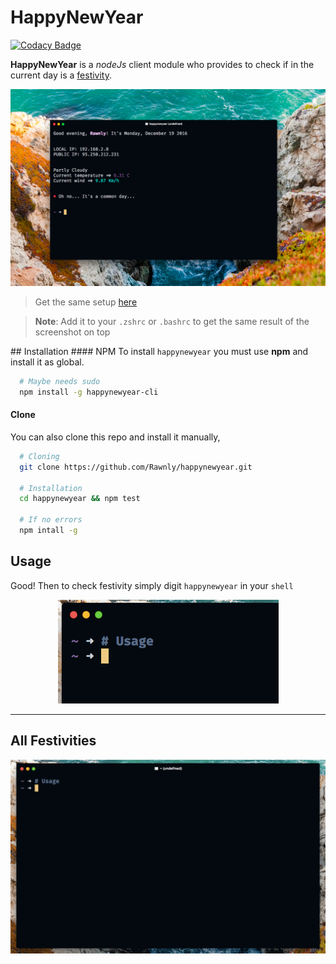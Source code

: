 # HappyNewYear

[![Codacy Badge](https://api.codacy.com/project/badge/Grade/a3e8534912904ed180b1978b37f04a5f)](https://www.codacy.com/app/fedevitale99/happynewyear?utm_source=github.com&utm_medium=referral&utm_content=Rawnly/happynewyear&utm_campaign=badger)

**HappyNewYear** is a *nodeJs* client module who provides to check if in the current day is a [festivity](https://github.com/Rawnly/festivities.json).

<p align="center">
  <img src="img/static.png" alt="img1" />
</p>

> Get the same setup  [here](https://github.com/Rawnly/dot-files)

> **Note**: Add it to your `.zshrc` or `.bashrc` to get the same result of the screenshot on top


## Installation
#### NPM
To install `happynewyear` you must use **npm** and install it as global.

```bash
  # Maybe needs sudo
  npm install -g happynewyear-cli
```
#### Clone
You can also clone this repo and install it manually,
```bash
  # Cloning
  git clone https://github.com/Rawnly/happynewyear.git

  # Installation
  cd happynewyear && npm test

  # If no errors
  npm intall -g
```

## Usage
Good! Then to check festivity simply digit `happynewyear` in your `shell`

<p align="center">
  <img src="img/mini.gif" alt="mini" />
</p>

---
## All Festivities

![animated3](img/animated3.gif)

